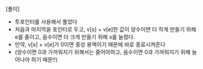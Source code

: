 [풀이]
- 투포인터를 사용해서 풀었다
- 처음과 마지막을 포인터로 두고, v[s] + v[e]한 값이 양수이면 더 작게 만들기 위해 e를 줄이고, 음수이면 더 크게 만들기 위해 s를 늘렸다.
- 만약, v[s] + v[e]가 0이면 중성 용액이기 때문에 바로 종료시켜준다
- (양수이면 0과 가까워지기 위해서는 줄어야하고, 음수이면 0과 가까워지기 위해 늘어나야 하기 때문!!)